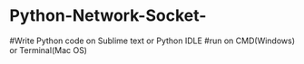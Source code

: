 # Python-Network-Socket-

#Write Python code on Sublime text or Python IDLE
#run on CMD(Windows) or Terminal(Mac OS)
